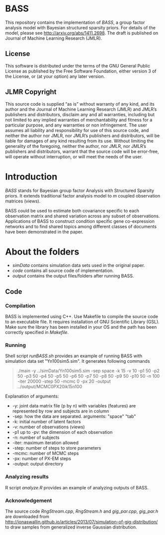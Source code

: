 # BASS
This repository contains the implementation of _BASS_,  a group factor analysis model with Bayesian structured sparsity priors.
For details of the model, please see http://arxiv.org/abs/1411.2698. 
The draft is published on Journal of Machine Learning Research (JMLR).

## License
This software is distributed under the terms of the GNU General Public 
License as published by the Free Software Foundation, either version 3 
of the License, or (at your option) any later version.

## JLMR Copyright
This source code is supplied “as is” without warranty of any kind, 
and its author and the Journal of Machine Learning Research (JMLR) 
and JMLR’s publishers and distributors, disclaim any and all warranties, 
including but not limited to any implied warranties of merchantability 
and fitness for a particular purpose, and any warranties or non 
infringement. The user assumes all liability and responsibility for use 
of this source code, and neither the author nor JMLR, nor JMLR’s 
publishers and distributors, will be liable for damages of any kind 
resulting from its use. Without limiting the generality of the foregoing, 
neither the author, nor JMLR, nor JMLR’s publishers and distributors, 
warrant that the source code will be error-free, will operate without 
interruption, or will meet the needs of the user.


# Introduction
_BASS_ stands for Bayesian group factor Analysis with Structured Sparsity priors.
It extends traditional factor analysis model to _m_ coupled observation matrices (views).

BASS could be used to estimate both covariance specific to each observation matrix 
and shared variation across any subset of observations. 
Applications of BASS to construct condition specific gene co-expression networks and to
find shared topics among different classes of documents have been demonstrated in the paper.


# About the folders
* _simData_ contains simulation data sets used in the original paper.
* _code_ contains all source code of implementation.
* _output_ contains the output files/folders after running BASS.

## Code
### Compilation
BASS is implemented using C++. Use Makefile to compile the source code to an executable file. 
It requires installation of GNU Scientific Library (GSL). 
Make sure the library has been installed in your OS and 
the path has been correctly specified in _Makefile_.

### Running
Shell script _runBASS.sh_ provides an example of running BASS with simulation data set "Yn100sim5.sim".
It generates following commands
> ./main -y ../simData/Yn100sim5.sim -sep space -k 15 
  > -v 10 -p1 50 -p2 50 -p3 50 -p4 50 -p5 50 -p6 50 -p7 50 -p8 50 -p9 50 -p10 50
  > -n 100 -iter 20000 -step 50 -mcmc 0 -px 20 
  > -output ../output/MCMC0PX20ik15n100

Explanation of arguments:
* -y: joint data matrix file (p by n) with variables (features) are represented by row and subjects are in column
* -sep: how the data are separated. arguments: "space" "tab"
* -k: initial number of latent factors
* -v: number of observations (views)
* -p1 up to -pv: the dimension of each observation
* -n: number of subjects
* -iter: maximum iteration allowed
* -step: number of steps to store parameters
* -mcmc: number of MCMC steps
* -px: number of PX-EM steps
* -output: output directory

### Analyzing results
R script _analyze.R_ provides an example of analyzing outputs of BASS.

### Acknowledgement
The source code _RngStream.cpp_, _RngStream.h_ and *gig_par.cpp*, *gig_par.h* are downloaded from
http://jonaswallin.github.io/articles/2013/07/simulation-of-gig-distribution/ to draw samples from generalized inverse Gaussian distribution. 
